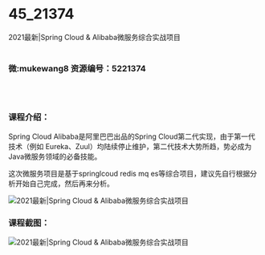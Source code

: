 # 45_21374
2021最新|Spring Cloud &amp; Alibaba微服务综合实战项目
<br/></br>
<h3>微:mukewang8 资源编号：5221374</h3>
<br/></br>
<h3>课程介绍：</h3>
<p>Spring Cloud Alibaba是阿里巴巴出品的Spring Cloud第二代实现，由于第一代技术（例如 Eureka、Zuul）均陆续停止维护，第二代技术大势所趋，势必成为Java<a title="查看与 微服务 相关的文章" target="_blank">微服务</a>领域的必备技能。</p>
<p>这次<a title="查看与 微服务 相关的文章" target="_blank">微服务</a>项目是基于springlcoud redis mq es等综合项目，建议先自行根据分析开始自己完成，然后再来分析。</p>
<p><img src="https://www.ko996.com/wp-content/uploads/img/2021/10/1-27-300x144.png" alt="2021最新|Spring Cloud &amp; Alibaba微服务综合实战项目"></p>
<div class="info-desc">
<h3>课程截图：</h3>
<p><img src="https://www.ko996.com/wp-content/uploads/img/2021/10/2-23.png" alt="2021最新|Spring Cloud &amp; Alibaba微服务综合实战项目"></p>


			
</div>
